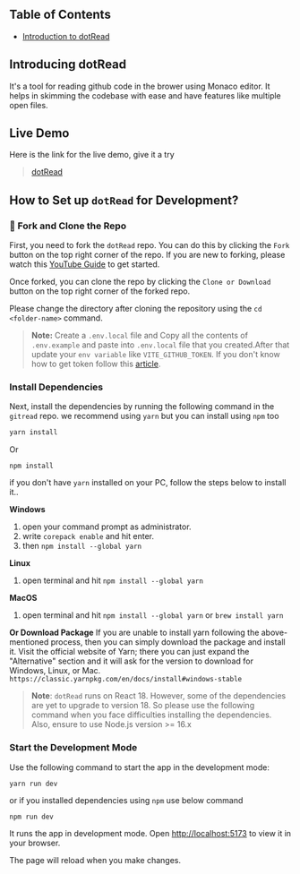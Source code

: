 ## Table of Contents
- [Introduction to dotRead](https://github.com/pradeeptosarkar/dotRead#introducing-dotread)

## Introducing dotRead

It's a tool for reading github code in the brower using Monaco editor. It helps in skimming the codebase with ease and have features like multiple open files.

## Live Demo

Here is the link for the live demo, give it a try

> [dotRead](https://dotread.netlify.app/)

## How to Set up `dotRead` for Development?

### 🍴 Fork and Clone the Repo

First, you need to fork the `dotRead` repo. You can do this by clicking the `Fork` button on the top right corner of the repo. If you are new to forking, please watch this [YouTube Guide](https://www.youtube.com/watch?v=h8suY-Osn8Q) to get started.

Once forked, you can clone the repo by clicking the `Clone or Download` button on the top right corner of the forked repo.

Please change the directory after cloning the repository using the `cd <folder-name>` command.

> **Note:** Create a `.env.local` file and Copy all the contents of `.env.example` and paste into `.env.local` file that you created.After that update your `env variable` like `VITE_GITHUB_TOKEN`. If you don't know how to get token follow this [article](https://docs.github.com/en/authentication/keeping-your-account-and-data-secure/managing-your-personal-access-tokens).

### Install Dependencies

Next, install the dependencies by running the following command in the `gitread` repo. we recommend using `yarn` but you can install using `npm` too

```bash
yarn install
```

Or

```
npm install
```

if you don't have `yarn` installed on your PC, follow the steps below to install it..

**Windows**

1. open your command prompt as administrator.
2. write `corepack enable` and hit enter.
3. then `npm install --global yarn`

**Linux**

1. open terminal and hit `npm install --global yarn`

**MacOS**

1. open terminal and hit `npm install --global yarn`
   or
   `brew install yarn`

**Or Download Package**
If you are unable to install yarn following the above-mentioned process, then you can simply download the package and install it. Visit the official website of Yarn; there you can just expand the "Alternative" section and it will ask for the version to download for Windows, Linux, or Mac.
`https://classic.yarnpkg.com/en/docs/install#windows-stable`

> **Note**: `dotRead` runs on React 18. However, some of the dependencies are yet to upgrade to version 18. So please use the following command when you face difficulties installing the dependencies. Also, ensure to use Node.js version >= 16.x

### Start the Development Mode

Use the following command to start the app in the development mode:

```bash
yarn run dev
```

or if you installed dependencies using `npm` use below command

```
npm run dev
```

It runs the app in development mode. Open [http://localhost:5173](http://localhost:5173) to view it in your browser.

The page will reload when you make changes.
